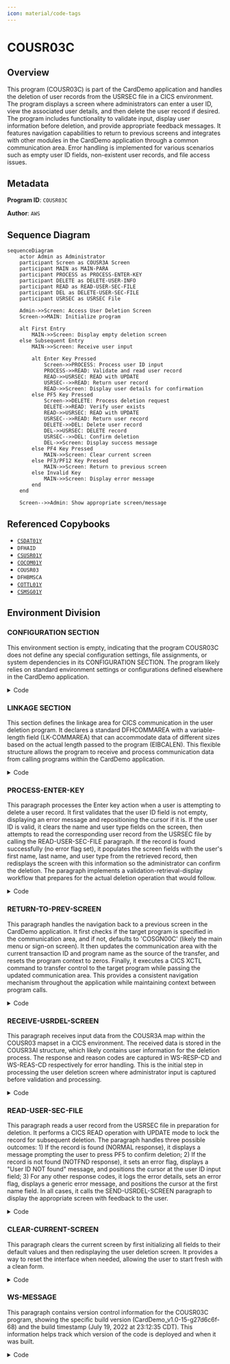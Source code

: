 ```yaml
---
icon: material/code-tags
---
```

# COUSR03C

## Overview
This program (COUSR03C) is part of the CardDemo application and handles the deletion of user records from the USRSEC file in a CICS environment. The program displays a screen where administrators can enter a user ID, view the associated user details, and then delete the user record if desired. The program includes functionality to validate input, display user information before deletion, and provide appropriate feedback messages. It features navigation capabilities to return to previous screens and integrates with other modules in the CardDemo application through a common communication area. Error handling is implemented for various scenarios such as empty user ID fields, non-existent user records, and file access issues.

## Metadata
**Program ID**: `COUSR03C`

**Author**: `AWS`

## Sequence Diagram
```mermaid
sequenceDiagram
    actor Admin as Administrator
    participant Screen as COUSR3A Screen
    participant MAIN as MAIN-PARA
    participant PROCESS as PROCESS-ENTER-KEY
    participant DELETE as DELETE-USER-INFO
    participant READ as READ-USER-SEC-FILE
    participant DEL as DELETE-USER-SEC-FILE
    participant USRSEC as USRSEC File
    
    Admin->>Screen: Access User Deletion Screen
    Screen->>MAIN: Initialize program
    
    alt First Entry
        MAIN->>Screen: Display empty deletion screen
    else Subsequent Entry
        MAIN->>Screen: Receive user input
        
        alt Enter Key Pressed
            Screen->>PROCESS: Process user ID input
            PROCESS->>READ: Validate and read user record
            READ->>USRSEC: READ with UPDATE
            USRSEC-->>READ: Return user record
            READ->>Screen: Display user details for confirmation
        else PF5 Key Pressed
            Screen->>DELETE: Process deletion request
            DELETE->>READ: Verify user exists
            READ->>USRSEC: READ with UPDATE
            USRSEC-->>READ: Return user record
            DELETE->>DEL: Delete user record
            DEL->>USRSEC: DELETE record
            USRSEC-->>DEL: Confirm deletion
            DEL->>Screen: Display success message
        else PF4 Key Pressed
            MAIN->>Screen: Clear current screen
        else PF3/PF12 Key Pressed
            MAIN->>Screen: Return to previous screen
        else Invalid Key
            MAIN->>Screen: Display error message
        end
    end
    
    Screen-->>Admin: Show appropriate screen/message
```

## Referenced Copybooks
- [`CSDAT01Y`](copybooks/CSDAT01Y.md)
- `DFHAID`
- [`CSUSR01Y`](copybooks/CSUSR01Y.md)
- [`COCOM01Y`](copybooks/COCOM01Y.md)
- `COUSR03`
- `DFHBMSCA`
- [`COTTL01Y`](copybooks/COTTL01Y.md)
- [`CSMSG01Y`](copybooks/CSMSG01Y.md)

## Environment Division

### CONFIGURATION SECTION
This environment section is empty, indicating that the program COUSR03C does not define any special configuration settings, file assignments, or system dependencies in its CONFIGURATION SECTION. The program likely relies on standard environment settings or configurations defined elsewhere in the CardDemo application.
<details><summary>Code</summary>
```cobol

```
</details>


## Data Division

### WORKING-STORAGE SECTION
This Working Storage Section defines the key variables and data structures used in the COUSR03C program for user record deletion. It includes program identifiers, status flags, and error handling variables. The section contains a WS-VARIABLES group with fields for program name, transaction ID, message storage, file name reference to USRSEC, error flags with condition names, response codes, and a modification tracking flag. The section incorporates several copybooks: COCOM01Y (with a custom extension for CU03-specific information including user ID ranges and pagination controls), COUSR03 (likely containing the map definition for the user deletion screen), and various utility copybooks for titles (COTTL01Y), dates (CSDAT01Y), messages (CSMSG01Y), and user information (CSUSR01Y). Standard CICS copybooks DFHAID and DFHBMSCA are included for attention identifier and BMS attribute definitions. This structure supports the program's functionality of displaying, validating, and deleting user records.
<details><summary>Code</summary>
```cobol
01 WS-VARIABLES.
         05 WS-PGMNAME                 PIC X(08) VALUE 'COUSR03C'.
         05 WS-TRANID                  PIC X(04) VALUE 'CU03'.
         05 WS-MESSAGE                 PIC X(80) VALUE SPACES.
         05 WS-USRSEC-FILE             PIC X(08) VALUE 'USRSEC  '.
         05 WS-ERR-FLG                 PIC X(01) VALUE 'N'.
           88 ERR-FLG-ON                         VALUE 'Y'.
           88 ERR-FLG-OFF                        VALUE 'N'.
         05 WS-RESP-CD                 PIC S9(09) COMP VALUE ZEROS.
         05 WS-REAS-CD                 PIC S9(09) COMP VALUE ZEROS.
         05 WS-USR-MODIFIED            PIC X(01) VALUE 'N'.
           88 USR-MODIFIED-YES                   VALUE 'Y'.
           88 USR-MODIFIED-NO                    VALUE 'N'.
           
       COPY COCOM01Y.
          05 CDEMO-CU03-INFO.
             10 CDEMO-CU03-USRID-FIRST     PIC X(08).
             10 CDEMO-CU03-USRID-LAST      PIC X(08).
             10 CDEMO-CU03-PAGE-NUM        PIC 9(08).
             10 CDEMO-CU03-NEXT-PAGE-FLG   PIC X(01) VALUE 'N'.
                88 NEXT-PAGE-YES                     VALUE 'Y'.
                88 NEXT-PAGE-NO                      VALUE 'N'.
             10 CDEMO-CU03-USR-SEL-FLG     PIC X(01).
             10 CDEMO-CU03-USR-SELECTED    PIC X(08).

       COPY COUSR03.

       COPY COTTL01Y.
       COPY CSDAT01Y.
       COPY CSMSG01Y.
       COPY CSUSR01Y.

       COPY DFHAID.
       COPY DFHBMSCA.

      *----------------------------------------------------------------*
      *                        LINKAGE SECTION
      *----------------------------------------------------------------*
```
</details>


### LINKAGE SECTION
This section defines the linkage area for CICS communication in the user deletion program. It declares a standard DFHCOMMAREA with a variable-length field (LK-COMMAREA) that can accommodate data of different sizes based on the actual length passed to the program (EIBCALEN). This flexible structure allows the program to receive and process communication data from calling programs within the CardDemo application.
<details><summary>Code</summary>
```cobol
01  DFHCOMMAREA.
         05  LK-COMMAREA                           PIC X(01)
             OCCURS 1 TO 32767 TIMES DEPENDING ON EIBCALEN.

      *----------------------------------------------------------------*
      *
```
</details>


## Procedure Division

### MAIN-PARA
This paragraph serves as the main control flow for the COUSR03C program, handling user interface navigation and function key processing. It first initializes error flags and message fields, then checks if the program was called with a communication area. If not, it returns to the sign-on program. When processing a valid communication area, it either initializes the delete user screen (for first entry) or processes user input based on the function key pressed. The paragraph handles multiple navigation paths: Enter key to process input, PF3/PF12 to return to previous screens, PF4 to clear the screen, and PF5 to delete the user record. It maintains program state through the CARDDEMO-COMMAREA and provides appropriate error messages for invalid key presses. The paragraph concludes by returning control to CICS with the transaction ID and updated communication area.
<details><summary>Code</summary>
```cobol
SET ERR-FLG-OFF     TO TRUE
           SET USR-MODIFIED-NO TO TRUE

           MOVE SPACES TO WS-MESSAGE
                          ERRMSGO OF COUSR3AO

           IF EIBCALEN = 0
               MOVE 'COSGN00C' TO CDEMO-TO-PROGRAM
               PERFORM RETURN-TO-PREV-SCREEN
           ELSE
               MOVE DFHCOMMAREA(1:EIBCALEN) TO CARDDEMO-COMMAREA
               IF NOT CDEMO-PGM-REENTER
                   SET CDEMO-PGM-REENTER    TO TRUE
                   MOVE LOW-VALUES          TO COUSR3AO
                   MOVE -1       TO USRIDINL OF COUSR3AI
                   IF CDEMO-CU03-USR-SELECTED NOT =
                                              SPACES AND LOW-VALUES
                       MOVE CDEMO-CU03-USR-SELECTED TO
                            USRIDINI OF COUSR3AI
                       PERFORM PROCESS-ENTER-KEY
                   END-IF
                   PERFORM SEND-USRDEL-SCREEN
               ELSE
                   PERFORM RECEIVE-USRDEL-SCREEN
                   EVALUATE EIBAID
                       WHEN DFHENTER
                           PERFORM PROCESS-ENTER-KEY
                       WHEN DFHPF3
                           IF CDEMO-FROM-PROGRAM = SPACES OR LOW-VALUES
                               MOVE 'COADM01C' TO CDEMO-TO-PROGRAM
                           ELSE
                               MOVE CDEMO-FROM-PROGRAM TO
                               CDEMO-TO-PROGRAM
                           END-IF
                           PERFORM RETURN-TO-PREV-SCREEN
                       WHEN DFHPF4
                           PERFORM CLEAR-CURRENT-SCREEN
                       WHEN DFHPF5
                           PERFORM DELETE-USER-INFO
                       WHEN DFHPF12
                           MOVE 'COADM01C' TO CDEMO-TO-PROGRAM
                           PERFORM RETURN-TO-PREV-SCREEN
                       WHEN OTHER
                           MOVE 'Y'                       TO WS-ERR-FLG
                           MOVE CCDA-MSG-INVALID-KEY      TO WS-MESSAGE
                           PERFORM SEND-USRDEL-SCREEN
                   END-EVALUATE
               END-IF
           END-IF

           EXEC CICS RETURN
                     TRANSID (WS-TRANID)
                     COMMAREA (CARDDEMO-COMMAREA)
           END-EXEC.

      *----------------------------------------------------------------*
      *                      PROCESS-ENTER-KEY
      *----------------------------------------------------------------*
```
</details>


### PROCESS-ENTER-KEY
This paragraph processes the Enter key action when a user is attempting to delete a user record. It first validates that the user ID field is not empty, displaying an error message and repositioning the cursor if it is. If the user ID is valid, it clears the name and user type fields on the screen, then attempts to read the corresponding user record from the USRSEC file by calling the READ-USER-SEC-FILE paragraph. If the record is found successfully (no error flag set), it populates the screen fields with the user's first name, last name, and user type from the retrieved record, then redisplays the screen with this information so the administrator can confirm the deletion. The paragraph implements a validation-retrieval-display workflow that prepares for the actual deletion operation that would follow.
<details><summary>Code</summary>
```cobol
EVALUATE TRUE
               WHEN USRIDINI OF COUSR3AI = SPACES OR LOW-VALUES
                   MOVE 'Y'     TO WS-ERR-FLG
                   MOVE 'User ID can NOT be empty...' TO
                                   WS-MESSAGE
                   MOVE -1       TO USRIDINL OF COUSR3AI
                   PERFORM SEND-USRDEL-SCREEN
               WHEN OTHER
                   MOVE -1       TO USRIDINL OF COUSR3AI
                   CONTINUE
           END-EVALUATE

           IF NOT ERR-FLG-ON
               MOVE SPACES      TO FNAMEI   OF COUSR3AI
                                   LNAMEI   OF COUSR3AI
                                   USRTYPEI OF COUSR3AI
               MOVE USRIDINI  OF COUSR3AI TO SEC-USR-ID
               PERFORM READ-USER-SEC-FILE
           END-IF.

           IF NOT ERR-FLG-ON
               MOVE SEC-USR-FNAME      TO FNAMEI    OF COUSR3AI
               MOVE SEC-USR-LNAME      TO LNAMEI    OF COUSR3AI
               MOVE SEC-USR-TYPE       TO USRTYPEI  OF COUSR3AI
               PERFORM SEND-USRDEL-SCREEN
           END-IF.

      *----------------------------------------------------------------*
      *                      DELETE-USER-INFO
      *----------------------------------------------------------------*
```
</details>


### DELETE-USER-INFO
This paragraph handles the user deletion process by first validating that the user ID field is not empty. If the field is empty, it sets an error flag, displays an appropriate error message, positions the cursor at the user ID field, and redisplays the user deletion screen. If the user ID is provided, the paragraph positions the cursor at the user ID field and continues processing. When no validation errors are detected, it copies the entered user ID to the security file record key field (SEC-USR-ID), then performs two operations in sequence: first reading the user security file to verify the record exists, and then deleting the user record from the security file. This paragraph implements the core business logic for the user deletion functionality, ensuring proper validation before performing the deletion operation.
<details><summary>Code</summary>
```cobol
EVALUATE TRUE
               WHEN USRIDINI OF COUSR3AI = SPACES OR LOW-VALUES
                   MOVE 'Y'     TO WS-ERR-FLG
                   MOVE 'User ID can NOT be empty...' TO
                                   WS-MESSAGE
                   MOVE -1       TO USRIDINL OF COUSR3AI
                   PERFORM SEND-USRDEL-SCREEN
               WHEN OTHER
                   MOVE -1       TO USRIDINL OF COUSR3AI
                   CONTINUE
           END-EVALUATE

           IF NOT ERR-FLG-ON
               MOVE USRIDINI  OF COUSR3AI TO SEC-USR-ID
               PERFORM READ-USER-SEC-FILE
               PERFORM DELETE-USER-SEC-FILE
           END-IF.

      *----------------------------------------------------------------*
      *                      RETURN-TO-PREV-SCREEN
      *----------------------------------------------------------------*
```
</details>


### RETURN-TO-PREV-SCREEN
This paragraph handles the navigation back to a previous screen in the CardDemo application. It first checks if the target program is specified in the communication area, and if not, defaults to 'COSGN00C' (likely the main menu or sign-on screen). It then updates the communication area with the current transaction ID and program name as the source of the transfer, and resets the program context to zeros. Finally, it executes a CICS XCTL command to transfer control to the target program while passing the updated communication area. This provides a consistent navigation mechanism throughout the application while maintaining context between program calls.
<details><summary>Code</summary>
```cobol
IF CDEMO-TO-PROGRAM = LOW-VALUES OR SPACES
               MOVE 'COSGN00C' TO CDEMO-TO-PROGRAM
           END-IF
           MOVE WS-TRANID    TO CDEMO-FROM-TRANID
           MOVE WS-PGMNAME   TO CDEMO-FROM-PROGRAM
           MOVE ZEROS        TO CDEMO-PGM-CONTEXT
           EXEC CICS
               XCTL PROGRAM(CDEMO-TO-PROGRAM)
               COMMAREA(CARDDEMO-COMMAREA)
           END-EXEC.

      *----------------------------------------------------------------*
      *                      SEND-USRDEL-SCREEN
      *----------------------------------------------------------------*
```
</details>


### SEND-USRDEL-SCREEN
This paragraph displays the user deletion screen to the administrator. It first calls the POPULATE-HEADER-INFO paragraph to set up common header information, then transfers any system messages from the working storage to the output map's error message field. The paragraph then uses the CICS SEND command to display the COUSR3A map (from the COUSR03 mapset) to the user, clearing the screen (ERASE) and positioning the cursor appropriately for input. This is a key interaction point in the user deletion workflow, presenting the interface where administrators can view and confirm user deletion operations.
<details><summary>Code</summary>
```cobol
PERFORM POPULATE-HEADER-INFO

           MOVE WS-MESSAGE TO ERRMSGO OF COUSR3AO

           EXEC CICS SEND
                     MAP('COUSR3A')
                     MAPSET('COUSR03')
                     FROM(COUSR3AO)
                     ERASE
                     CURSOR
           END-EXEC.

      *----------------------------------------------------------------*
      *                      RECEIVE-USRDEL-SCREEN
      *----------------------------------------------------------------*
```
</details>


### RECEIVE-USRDEL-SCREEN
This paragraph receives input data from the COUSR3A map within the COUSR03 mapset in a CICS environment. The received data is stored in the COUSR3AI structure, which likely contains user information for the deletion process. The response and reason codes are captured in WS-RESP-CD and WS-REAS-CD respectively for error handling. This is the initial step in processing the user deletion screen where administrator input is captured before validation and processing.
<details><summary>Code</summary>
```cobol
EXEC CICS RECEIVE
                     MAP('COUSR3A')
                     MAPSET('COUSR03')
                     INTO(COUSR3AI)
                     RESP(WS-RESP-CD)
                     RESP2(WS-REAS-CD)
           END-EXEC.

      *----------------------------------------------------------------*
      *                      POPULATE-HEADER-INFO
      *----------------------------------------------------------------*
```
</details>


### POPULATE-HEADER-INFO
This paragraph populates the header information on the COUSR3A screen. It retrieves the current date and time using the CURRENT-DATE function, then formats and displays this information along with application titles, transaction ID, and program name in the screen header fields. The date is formatted as MM/DD/YY and the time as HH:MM:SS before being moved to their respective output fields on the screen.
<details><summary>Code</summary>
```cobol
MOVE FUNCTION CURRENT-DATE  TO WS-CURDATE-DATA

           MOVE CCDA-TITLE01           TO TITLE01O OF COUSR3AO
           MOVE CCDA-TITLE02           TO TITLE02O OF COUSR3AO
           MOVE WS-TRANID              TO TRNNAMEO OF COUSR3AO
           MOVE WS-PGMNAME             TO PGMNAMEO OF COUSR3AO

           MOVE WS-CURDATE-MONTH       TO WS-CURDATE-MM
           MOVE WS-CURDATE-DAY         TO WS-CURDATE-DD
           MOVE WS-CURDATE-YEAR(3:2)   TO WS-CURDATE-YY

           MOVE WS-CURDATE-MM-DD-YY    TO CURDATEO OF COUSR3AO

           MOVE WS-CURTIME-HOURS       TO WS-CURTIME-HH
           MOVE WS-CURTIME-MINUTE      TO WS-CURTIME-MM
           MOVE WS-CURTIME-SECOND      TO WS-CURTIME-SS

           MOVE WS-CURTIME-HH-MM-SS    TO CURTIMEO OF COUSR3AO.

      *----------------------------------------------------------------*
      *                      READ-USER-SEC-FILE
      *----------------------------------------------------------------*
```
</details>


### READ-USER-SEC-FILE
This paragraph reads a user record from the USRSEC file in preparation for deletion. It performs a CICS READ operation with UPDATE mode to lock the record for subsequent deletion. The paragraph handles three possible outcomes: 1) If the record is found (NORMAL response), it displays a message prompting the user to press PF5 to confirm deletion; 2) If the record is not found (NOTFND response), it sets an error flag, displays a "User ID NOT found" message, and positions the cursor at the user ID input field; 3) For any other response codes, it logs the error details, sets an error flag, displays a generic error message, and positions the cursor at the first name field. In all cases, it calls the SEND-USRDEL-SCREEN paragraph to display the appropriate screen with feedback to the user.
<details><summary>Code</summary>
```cobol
EXEC CICS READ
                DATASET   (WS-USRSEC-FILE)
                INTO      (SEC-USER-DATA)
                LENGTH    (LENGTH OF SEC-USER-DATA)
                RIDFLD    (SEC-USR-ID)
                KEYLENGTH (LENGTH OF SEC-USR-ID)
                UPDATE
                RESP      (WS-RESP-CD)
                RESP2     (WS-REAS-CD)
           END-EXEC.

           EVALUATE WS-RESP-CD
               WHEN DFHRESP(NORMAL)
                   CONTINUE
                   MOVE 'Press PF5 key to delete this user ...' TO
                                   WS-MESSAGE
                   MOVE DFHNEUTR       TO ERRMSGC  OF COUSR3AO
                   PERFORM SEND-USRDEL-SCREEN
               WHEN DFHRESP(NOTFND)
                   MOVE 'Y'     TO WS-ERR-FLG
                   MOVE 'User ID NOT found...' TO
                                   WS-MESSAGE
                   MOVE -1       TO USRIDINL OF COUSR3AI
                   PERFORM SEND-USRDEL-SCREEN
               WHEN OTHER
                   DISPLAY 'RESP:' WS-RESP-CD 'REAS:' WS-REAS-CD
                   MOVE 'Y'     TO WS-ERR-FLG
                   MOVE 'Unable to lookup User...' TO
                                   WS-MESSAGE
                   MOVE -1       TO FNAMEL OF COUSR3AI
                   PERFORM SEND-USRDEL-SCREEN
           END-EVALUATE.

      *----------------------------------------------------------------*
      *                      DELETE-USER-SEC-FILE
      *----------------------------------------------------------------*
```
</details>


### DELETE-USER-SEC-FILE
This paragraph handles the deletion of a user record from the USRSEC file and processes the response. It first executes a CICS DELETE command targeting the user security file. Based on the response code received, it takes one of three actions: 1) If successful, it initializes all fields, constructs a success message including the deleted user ID, and displays the updated screen with green text; 2) If the record is not found, it sets an error flag, displays an appropriate error message, and positions the cursor at the user ID input field; 3) For any other response, it logs the error codes to the console, sets an error flag, displays a generic error message, and positions the cursor at the first name field. In all cases, it calls the SEND-USRDEL-SCREEN paragraph to refresh the display with the appropriate feedback message.
<details><summary>Code</summary>
```cobol
EXEC CICS DELETE
                DATASET   (WS-USRSEC-FILE)
                RESP      (WS-RESP-CD)
                RESP2     (WS-REAS-CD)
           END-EXEC.

           EVALUATE WS-RESP-CD
               WHEN DFHRESP(NORMAL)
                   PERFORM INITIALIZE-ALL-FIELDS
                   MOVE SPACES             TO WS-MESSAGE
                   MOVE DFHGREEN           TO ERRMSGC  OF COUSR3AO
                   STRING 'User '     DELIMITED BY SIZE
                          SEC-USR-ID  DELIMITED BY SPACE
                          ' has been deleted ...' DELIMITED BY SIZE
                     INTO WS-MESSAGE
                   PERFORM SEND-USRDEL-SCREEN
               WHEN DFHRESP(NOTFND)
                   MOVE 'Y'     TO WS-ERR-FLG
                   MOVE 'User ID NOT found...' TO
                                   WS-MESSAGE
                   MOVE -1       TO USRIDINL OF COUSR3AI
                   PERFORM SEND-USRDEL-SCREEN
               WHEN OTHER
                   DISPLAY 'RESP:' WS-RESP-CD 'REAS:' WS-REAS-CD
                   MOVE 'Y'     TO WS-ERR-FLG
                   MOVE 'Unable to Update User...' TO
                                   WS-MESSAGE
                   MOVE -1       TO FNAMEL OF COUSR3AI
                   PERFORM SEND-USRDEL-SCREEN
           END-EVALUATE.

      *----------------------------------------------------------------*
      *                      CLEAR-CURRENT-SCREEN
      *----------------------------------------------------------------*
```
</details>


### CLEAR-CURRENT-SCREEN
This paragraph clears the current screen by first initializing all fields to their default values and then redisplaying the user deletion screen. It provides a way to reset the interface when needed, allowing the user to start fresh with a clean form.
<details><summary>Code</summary>
```cobol
PERFORM INITIALIZE-ALL-FIELDS.
           PERFORM SEND-USRDEL-SCREEN.

      *----------------------------------------------------------------*
      *                      INITIALIZE-ALL-FIELDS
      *----------------------------------------------------------------*
```
</details>


### INITIALIZE-ALL-FIELDS
This paragraph initializes the input fields on the user deletion screen. It sets the cursor position to the user ID input field by moving -1 to USRIDINL, and clears all display fields by setting them to spaces, including the user ID input field, first name, last name, and user type fields. This ensures the screen is properly reset before displaying it to the user, providing a clean interface for the user deletion operation.
<details><summary>Code</summary>
```cobol
MOVE -1              TO USRIDINL OF COUSR3AI
           MOVE SPACES          TO USRIDINI OF COUSR3AI
                                   FNAMEI   OF COUSR3AI
                                   LNAMEI   OF COUSR3AI
                                   USRTYPEI OF COUSR3AI
```
</details>


### WS-MESSAGE
This paragraph contains version control information for the COUSR03C program, showing the specific build version (CardDemo_v1.0-15-g27d6c6f-68) and the build timestamp (July 19, 2022 at 23:12:35 CDT). This information helps track which version of the code is deployed and when it was built.
<details><summary>Code</summary>
```cobol
*
      * Ver: CardDemo_v1.0-15-g27d6c6f-68 Date: 2022-07-19 23:12:35 CDT
      *
```
</details>
